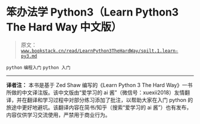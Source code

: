 # 笨办法学 Python3（Learn Python3 The Hard Way 中文版）

> 原文：[`www.bookstack.cn/read/LearnPython3TheHardWay/spilt.1.learn-py3.md`](https://www.bookstack.cn/read/LearnPython3TheHardWay/spilt.1.learn-py3.md)

`python` `编程入门` `python 入门`

* * *

**译者注：** 本书是基于 Zed Shaw 编写的《Learn Python 3 The Hard Way》一书所做的中文译注版。该中文版由“爱学习的 ai 酱”（微信号：xuexii2018）友情翻译，并在翻译和学习过程中对部分练习添加了批注，以帮助大家在入门 python 的旅途中更好地避坑。该翻译内容在简书/知乎（搜索“爱学习的 ai 酱”）也有发布，内容仅供学习交流使用，严禁用于商业行为。
